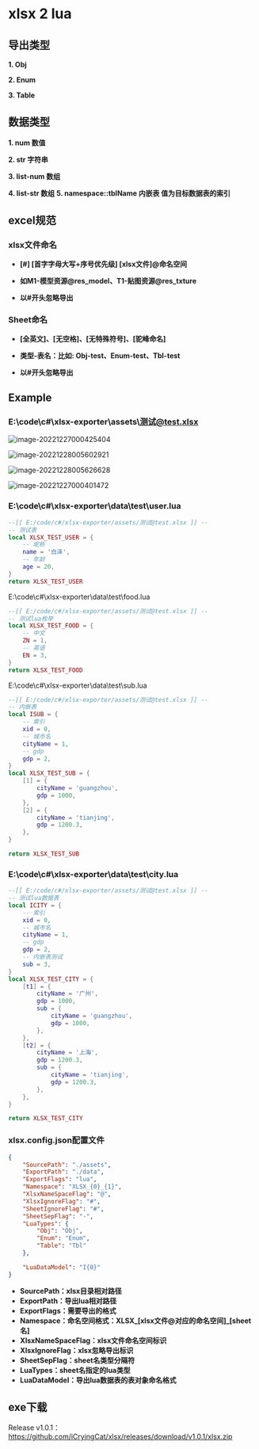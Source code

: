 # xlsx 2 lua

## 导出类型

**1. Obj**

**2. Enum**

**3. Table**

## 数据类型

**1. num 数值**

**2. str 字符串**

**3. list-num 数组**

**4. list-str 数组**
**5. namespace::tblName 内嵌表 值为目标数据表的索引**

## excel规范

### xlsx文件命名

-   **[#] [首字字母大写+序号优先级] [xlsx文件]@命名空间**

-   **如M1-模型资源@res_model、T1-贴图资源@res_txture**

-   **以#开头忽略导出**

### Sheet命名

-   **[全英文]、[无空格]、[无特殊符号]、[驼峰命名]**
-   **类型-表名：比如: Obj-test、Enum-test、Tbl-test**

-   **以#开头忽略导出**

## Example

### E:\code\c#\xlsx-exporter\assets\测试@test.xlsx

![image-20221227000425404](./assets/image-20221227000425404.png)

![image-20221228005602921](./assets/image-20221228005602921.png)

![image-20221228005626628](./assets/image-20221228005626628.png)

![image-20221227000401472](./assets/image-20221227000401472.png)

### E:\code\c#\xlsx-exporter\data\test\user.lua

```lua
--[[ E:/code/c#/xlsx-exporter/assets/测试@test.xlsx ]] --
-- 测试表
local XLSX_TEST_USER = {
    -- 昵称
    name = '白泽',
    -- 年龄
    age = 20,
}
return XLSX_TEST_USER
```

E:\code\c#\xlsx-exporter\data\test\food.lua

```lua
--[[ E:/code/c#/xlsx-exporter/assets/测试@test.xlsx ]] --
-- 测试lua枚举
local XLSX_TEST_FOOD = {
    -- 中文
    ZN = 1,
    -- 英语
    EN = 3,
}
return XLSX_TEST_FOOD
```

E:\code\c#\xlsx-exporter\data\test\sub.lua

```lua
--[[ E:/code/c#/xlsx-exporter/assets/测试@test.xlsx ]] --
-- 内嵌表
local ISUB = {
    -- 索引
    xid = 0,
    -- 城市名
    cityName = 1,
    -- gdp
    gdp = 2,
}
local XLSX_TEST_SUB = {
    [1] = {
        cityName = 'guangzhou',
        gdp = 1000,
    },
    [2] = {
        cityName = 'tianjing',
        gdp = 1200.3,
    },
}

return XLSX_TEST_SUB

```

### E:\code\c#\xlsx-exporter\data\test\city.lua

```lua
--[[ E:/code/c#/xlsx-exporter/assets/测试@test.xlsx ]] --
-- 测试lua数据表
local ICITY = {
    -- 索引
    xid = 0,
    -- 城市名
    cityName = 1,
    -- gdp
    gdp = 2,
    -- 内嵌表测试
    sub = 3,
}
local XLSX_TEST_CITY = {
    [t1] = {
        cityName = '广州',
        gdp = 1000,
        sub = {
            cityName = 'guangzhou',
            gdp = 1000,
        },
    },
    [t2] = {
        cityName = '上海',
        gdp = 1200.3,
        sub = {
            cityName = 'tianjing',
            gdp = 1200.3,
        },
    },
}

return XLSX_TEST_CITY
```



### xlsx.config.json配置文件

```json
{
	"SourcePath": "./assets", 
	"ExportPath": "./data",
	"ExportFlags": "lua",
	"Namespace": "XLSX_{0}_{1}",
	"XlsxNameSpaceFlag": "@",
	"XlsxIgnoreFlag": "#",
	"SheetIgnoreFlag": "#",
	"SheetSepFlag": "-",
	"LuaTypes": {
		"Obj": "Obj",
		"Enum": "Enum",
		"Table": "Tbl"
	},

	"LuaDataModel": "I{0}"
}

```

-   **SourcePath：xlsx目录相对路径**
-   **ExportPath：导出lua相对路径**
-   **ExportFlags：需要导出的格式**
-   **Namespace：命名空间格式：XLSX_[xlsx文件@对应的命名空间]_[sheet名]**
-   **XlsxNameSpaceFlag：xlsx文件命名空间标识**
-   **XlsxIgnoreFlag：xlsx忽略导出标识**
-   **SheetSepFlag：sheet名类型分隔符**
-   **LuaTypes：sheet名指定的lua类型**
-   **LuaDataModel：导出lua数据表的表对象命名格式**

## exe下载
Release v1.0.1：https://github.com/iCryingCat/xlsx/releases/download/v1.0.1/xlsx.zip